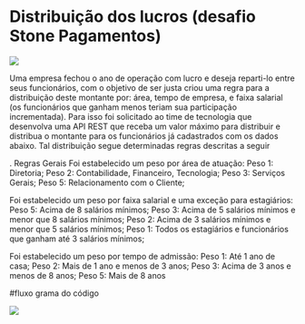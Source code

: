 # Distribuição dos lucros (desafio Stone Pagamentos)

![](icon_stone)

Uma empresa fechou o ano de operação com lucro e deseja reparti-lo entre seus funcionários, com o objetivo de ser justa criou uma regra para a distribuição deste montante por: área, tempo de empresa, e faixa salarial (os funcionários que ganham menos teriam sua participação incrementada). Para isso foi solicitado ao time de tecnologia que desenvolva uma API REST que receba um valor máximo para distribuir e distribua o montante para os funcionários já cadastrados com os dados abaixo. Tal distribuição segue determinadas regras descritas a seguir

. Regras Gerais Foi estabelecido um peso por área de atuação: 
Peso 1: Diretoria; 
Peso 2: Contabilidade, 
Financeiro, Tecnologia; 
Peso 3: Serviços Gerais; 
Peso 5: Relacionamento com o Cliente; 

Foi estabelecido um peso por faixa salarial e uma exceção para estagiários: 
Peso 5: Acima de 8 salários mínimos; 
Peso 3: Acima de 5 salários mínimos e menor que 8 salários mínimos; 
Peso 2: Acima de 3 salários mínimos e menor que 5 salários mínimos; 
Peso 1: Todos os estagiários e funcionários que ganham até 3 salários mínimos; 

Foi estabelecido um peso por tempo de admissão: 
Peso 1: Até 1 ano de casa; 
Peso 2: Mais de 1 ano e menos de 3 anos; 
Peso 3: Acima de 3 anos e menos de 8 anos; 
Peso 5: Mais de 8 anos


#fluxo grama do código

![](Stone_pagamentos)
